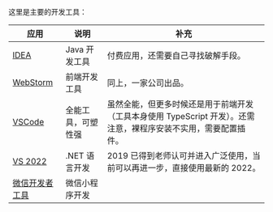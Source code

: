这里是主要的开发工具：

| 应用                                                                                      | 说明               | 补充                                                                                                             |
| ----------------------------------------------------------------------------------------- | ------------------ | ---------------------------------------------------------------------------------------------------------------- |
| [IDEA](https://www.jetbrains.com/zh-cn/idea/)                                             | Java 开发工具      | 付费应用，还需要自己寻找破解手段。                                                                               |
| [WebStorm](https://www.jetbrains.com/zh-cn/webstorm/)                                     | 前端开发工具       | 同上，一家公司出品。                                                                                             |
| [VSCode](https://code.visualstudio.com/)                                                  | 全能工具，可塑性强 | 虽然全能，但更多时候还是用于前端开发（工具本身使用 TypeScript 开发）。还需注意，裸程序安装不实用，需要配置插件。 |
| [VS 2022](https://visualstudio.microsoft.com/zh-hans/vs/)                                 | .NET 语言开发      | 2019 已得到老师认可并进入广泛使用，当前可以再进一步，直接使用最新的 2022。                                      |
| [微信开发者工具](https://developers.weixin.qq.com/miniprogram/dev/devtools/download.html) | 微信小程序开发     |                                                                                                                  |
